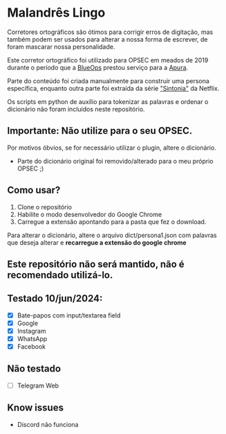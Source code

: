 # Malandrês Lingo
Corretores ortográficos são ótimos para corrigir erros de digitação, mas também podem ser usados para alterar a nossa forma de escrever, de foram mascarar nossa personalidade.

Este corretor ortográfico foi utilizado para OPSEC em meados de 2019 durante o período que a [BlueOps](https://blueops.com.br) prestou serviço para a [Apura](https://apura.com.br/). 

Parte do conteúdo foi criada manualmente para construir uma persona específica, enquanto outra parte foi extraída da série ["Sintonia"](https://www.netflix.com/br/title/80217315?source=35) da Netflix.

Os scripts em python de auxílio para tokenizar as palavras e ordenar o dicionário não foram incluídos neste repositório.

## Importante: Não utilize para o seu OPSEC.
Por motivos óbvios, se for necessário utilizar o plugin, altere o dicionário.

* Parte do dicionário original foi removido/alterado para o meu próprio OPSEC ;)

## Como usar?
1. Clone o repositório
2. Habilite o modo desenvolvedor do Google Chrome
3. Carregue a extensão apontando para a pasta que fez o download.

Para alterar o dicionário, altere o arquivo dict/persona1.json com palavras que deseja alterar e **recarregue a extensão do google chrome**

## Este repositório não será mantido, não é recomendado utilizá-lo.

## Testado 10/jun/2024:
- [X] Bate-papos com input/textarea field
- [X] Google
- [X] Instagram
- [X] WhatsApp
- [X] Facebook

## Não testado
- [ ] Telegram Web

## Know issues 
* Discord não funciona



